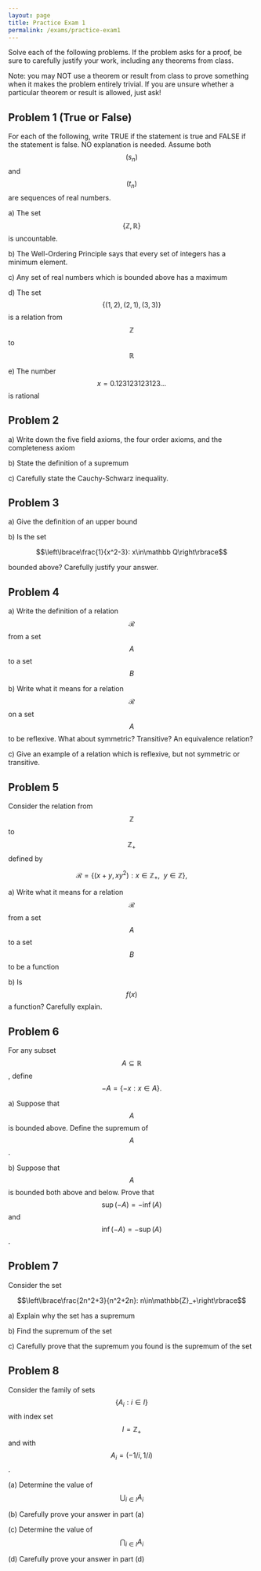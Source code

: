 ```yaml
---
layout: page
title: Practice Exam 1
permalink: /exams/practice-exam1
---
```


Solve each of the following problems.
If the problem asks for a proof, be sure to carefully justify your work, including any theorems from class.

Note: you may NOT use a theorem or result from class to prove something when it makes the problem entirely trivial.  If you are unsure whether a particular theorem or result is allowed, just ask!

## Problem 1 (True or False)
For each of the following, write TRUE if the statement is true and FALSE if the statement is false.  NO explanation is needed.
Assume both $$(s_n)$$ and $$(t_n)$$ are sequences of real numbers.

a) The set $$\{\mathbb{Z},\mathbb{R}\}$$ is uncountable.

b) The Well-Ordering Principle says that every set of integers has a minimum element.

c) Any set of real numbers which is bounded above has a maximum

d) The set $$\{(1,2),(2,1),(3,3)\}$$ is a relation from $$\mathbb{Z}$$ to $$\mathbb{R}$$

e) The number $$x = 0.123123123123\dots$$ is rational

## Problem 2

a) Write down the five field axioms, the four order axioms, and the completeness axiom

b) State the definition of a supremum

c) Carefully state the Cauchy-Schwarz inequality.

## Problem 3

a) Give the definition of an upper bound

b) Is the set

$$\left\lbrace\frac{1}{x^2-3}: x\in\mathbb Q\right\rbrace$$

bounded above?  Carefully justify your answer.

## Problem 4

a) Write the definition of a relation $$\mathcal R$$ from a set $$A$$ to a set $$B$$

b) Write what it means for a relation $$\mathcal R$$ on a set $$A$$ to be reflexive.  What about symmetric?  Transitive?  An equivalence relation?

c) Give an example of a relation which is reflexive, but not symmetric or transitive.

## Problem 5

Consider the relation from $$\mathbb{Z}$$ to $$\mathbb{Z}_+$$ defined by

$$\mathcal R = \{(x+y,xy^2): x\in\mathbb{Z}_+,\ \ y\in\mathbb{Z}\},$$

a) Write what it means for a relation $$\mathcal R$$ from a set $$A$$ to a set $$B$$ to be a function

b) Is $$f(x)$$ a function?  Carefully explain.

## Problem 6

For any subset $$A\subseteq\mathbb{R}$$, define $$-A = \{-x: x\in A\}.$$

a) Suppose that $$A$$ is bounded above.  Define the supremum of $$A$$.

b) Suppose that $$A$$ is bounded both above and below.  Prove that $$\sup(-A) = -\inf(A)$$ and $$\inf(-A)=-\sup(A)$$.

## Problem 7

Consider the set

$$\left\lbrace\frac{2n^2+3}{n^2+2n}: n\in\mathbb{Z}_+\right\rbrace$$

a) Explain why the set has a supremum

b) Find the supremum of the set

c) Carefully prove that the supremum you found is the supremum of the set


## Problem 8

Consider the family of sets $$\{A_i: i\in I\}$$
with index set $$I=\mathbb{Z}_+$$ and with $$A_i = (-1/i,1/i)$$.

(a) Determine the value of $$\bigcup_{i\in I} A_i$$

(b) Carefully prove your answer in part (a)

(c) Determine the value of $$\bigcap_{i\in I} A_i$$

(d) Carefully prove your answer in part (d)







